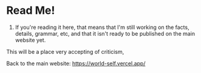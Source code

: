 # Read Me!

1. If you're reading it here, that means that I'm still working on the facts, details, grammar, etc, and that it isn't ready to be published on the main website yet. 

This will be a place very accepting of criticism, 

Back to the main website: https://world-self.vercel.app/